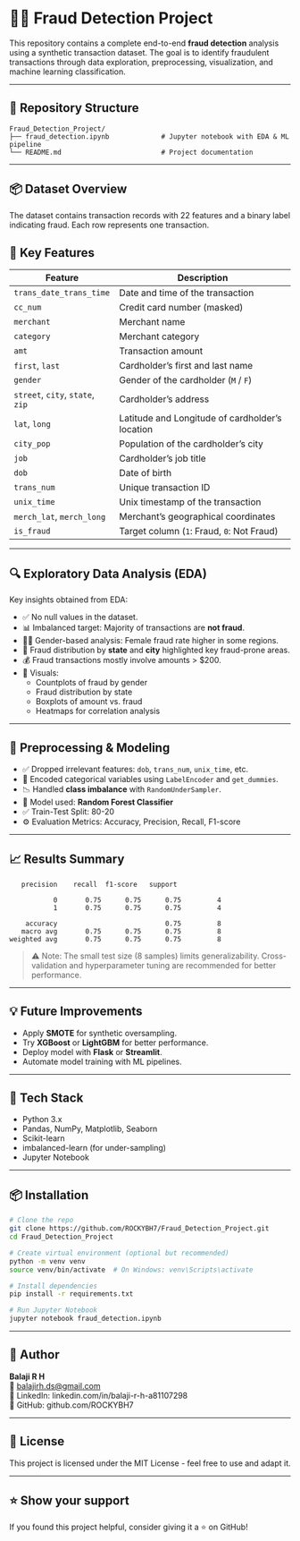 # 🕵️‍♂️ Fraud Detection Project

This repository contains a complete end-to-end **fraud detection** analysis using a synthetic transaction dataset. The goal is to identify fraudulent transactions through data exploration, preprocessing, visualization, and machine learning classification.

---

## 📁 Repository Structure

```
Fraud_Detection_Project/
├── fraud_detection.ipynb             # Jupyter notebook with EDA & ML pipeline
└── README.md                         # Project documentation
```

---

## 📦 Dataset Overview

The dataset contains transaction records with 22 features and a binary label indicating fraud. Each row represents one transaction.

## 🔑 Key Features

| Feature              | Description                                               |
|----------------------|-----------------------------------------------------------|
| `trans_date_trans_time` | Date and time of the transaction                      |
| `cc_num`             | Credit card number (masked)                               |
| `merchant`           | Merchant name                                             |
| `category`           | Merchant category                                         |
| `amt`                | Transaction amount                                        |
| `first`, `last`      | Cardholder’s first and last name                          |
| `gender`             | Gender of the cardholder (`M` / `F`)                      |
| `street`, `city`, `state`, `zip` | Cardholder’s address                        |
| `lat`, `long`        | Latitude and Longitude of cardholder’s location           |
| `city_pop`           | Population of the cardholder’s city                       |
| `job`                | Cardholder’s job title                                    |
| `dob`                | Date of birth                                             |
| `trans_num`          | Unique transaction ID                                     |
| `unix_time`          | Unix timestamp of the transaction                         |
| `merch_lat`, `merch_long` | Merchant’s geographical coordinates              |
| `is_fraud`           | Target column (`1`: Fraud, `0`: Not Fraud)                |


---

## 🔍 Exploratory Data Analysis (EDA)

Key insights obtained from EDA:

- ✅ No null values in the dataset.
- 📊 Imbalanced target: Majority of transactions are **not fraud**.
- 👩‍🦰 Gender-based analysis: Female fraud rate higher in some regions.
- 🌆 Fraud distribution by **state** and **city** highlighted key fraud-prone areas.
- 💰 Fraud transactions mostly involve amounts > $200.
- 📌 Visuals:
  - Countplots of fraud by gender
  - Fraud distribution by state
  - Boxplots of amount vs. fraud
  - Heatmaps for correlation analysis

---

## 🧪 Preprocessing & Modeling

- ✅ Dropped irrelevant features: `dob`, `trans_num`, `unix_time`, etc.
- 🧼 Encoded categorical variables using `LabelEncoder` and `get_dummies`.
- 📉 Handled **class imbalance** with `RandomUnderSampler`.
- 🧠 Model used: **Random Forest Classifier**
- ✅ Train-Test Split: 80-20
- ⚙️ Evaluation Metrics: Accuracy, Precision, Recall, F1-score

---

## 📈 Results Summary

```
   precision    recall  f1-score   support

           0       0.75      0.75      0.75         4
           1       0.75      0.75      0.75         4

    accuracy                           0.75         8
   macro avg       0.75      0.75      0.75         8
weighted avg       0.75      0.75      0.75         8
```

> ⚠️ Note: The small test size (8 samples) limits generalizability. Cross-validation and hyperparameter tuning are recommended for better performance.

---

## 💡 Future Improvements

- Apply **SMOTE** for synthetic oversampling.
- Try **XGBoost** or **LightGBM** for better performance.
- Deploy model with **Flask** or **Streamlit**.
- Automate model training with ML pipelines.

---

## 🧰 Tech Stack

- Python 3.x
- Pandas, NumPy, Matplotlib, Seaborn
- Scikit-learn
- imbalanced-learn (for under-sampling)
- Jupyter Notebook

---

## 📦 Installation

```bash
# Clone the repo
git clone https://github.com/ROCKYBH7/Fraud_Detection_Project.git
cd Fraud_Detection_Project

# Create virtual environment (optional but recommended)
python -m venv venv
source venv/bin/activate  # On Windows: venv\Scripts\activate

# Install dependencies
pip install -r requirements.txt

# Run Jupyter Notebook
jupyter notebook fraud_detection.ipynb
```
---

## 👤 Author

**Balaji R H**  
📧 balajirh.ds@gmail.com  
🔗 LinkedIn: linkedin.com/in/balaji-r-h-a81107298  
🐙 GitHub: github.com/ROCKYBH7  

---

## 📝 License

This project is licensed under the MIT License - feel free to use and adapt it.

---

## ⭐️ Show your support

If you found this project helpful, consider giving it a ⭐️ on GitHub!
